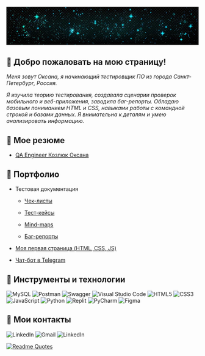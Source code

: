 ![](https://github.com/OksanaKZ/OksanaKZ/blob/main/pic1.jpg)

## :diamond_shape_with_a_dot_inside: Добро пожаловать на мою страницу!

*Меня зовут Оксана, я начинающий тестировщик ПО из города Санкт-Петербург, Россия.*  

*Я изучила теорию тестирования, создавала сценарии проверок мобильного и веб-приложения, заводила баг-репорты. Обладаю базовым пониманием HTML и CSS, навыками работы с командной строкой и базами данных. Я внимательна к деталям и умею анализировать информацию.*

## :diamond_shape_with_a_dot_inside:  Мое резюме

+ [QA Engineer Козлюк Оксана](https://github.com/OksanaKZ/OksanaKZ/blob/main/oksana_qa_engineer.pdf)

## :diamond_shape_with_a_dot_inside: Портфолио

+ Тестовая документация

  + [Чек-листы](https://github.com/OksanaKZ/OksanaKZ/blob/main/checklists.xlsx)

  + [Тест-кейсы](https://github.com/OksanaKZ/OksanaKZ/blob/main/checklists.xlsx)

  + [Mind-maps]()

  + [Баг-репорты]()

+ [Моя первая страница (HTML, CSS, JS)](https://oksanakz.github.io/MyFirstPage/) 

+ [Чат-бот в Telegram]()

## :diamond_shape_with_a_dot_inside: Инструменты и технологии

![MySQL](https://img.shields.io/badge/mysql-%2300f.svg?style=for-the-badge&logo=mysql&logoColor=white)
![Postman](https://img.shields.io/badge/Postman-FF6C37?style=for-the-badge&logo=postman&logoColor=white)
![Swagger](https://img.shields.io/badge/-Swagger-%23Clojure?style=for-the-badge&logo=swagger&logoColor=white)
![Visual Studio Code](https://img.shields.io/badge/Visual%20Studio%20Code-0078d7.svg?style=for-the-badge&logo=visual-studio-code&logoColor=white)
![HTML5](https://img.shields.io/badge/html5-%23E34F26.svg?style=for-the-badge&logo=html5&logoColor=white)
![CSS3](https://img.shields.io/badge/css3-%231572B6.svg?style=for-the-badge&logo=css3&logoColor=white)
![JavaScript](https://img.shields.io/badge/javascript-%23323330.svg?style=for-the-badge&logo=javascript&logoColor=%23F7DF1E)
![Python](https://img.shields.io/badge/python-3670A0?style=for-the-badge&logo=python&logoColor=ffdd54)
![Replit](https://img.shields.io/badge/Replit-DD1200?style=for-the-badge&logo=Replit&logoColor=white)
![PyCharm](https://img.shields.io/badge/pycharm-143?style=for-the-badge&logo=pycharm&logoColor=black&color=black&labelColor=green)
![Figma](https://img.shields.io/badge/figma-%23F24E1E.svg?style=for-the-badge&logo=figma&logoColor=white)

## :diamond_shape_with_a_dot_inside: Мои контакты

![LinkedIn](https://img.shields.io/badge/linkedin-%230077B5.svg?style=for-the-badge&logo=linkedin&logoColor=white)
![Gmail](https://img.shields.io/badge/Gmail-D14836?style=for-the-badge&logo=gmail&logoColor=white)
![LinkedIn](https://img.shields.io/badge/linkedin-%230077B5.svg?style=for-the-badge&logo=linkedin&logoColor=white)

[![Readme Quotes](https://quotes-github-readme.vercel.app/api?type=horizontal&theme=dark)](https://github.com/piyushsuthar/github-readme-quotes)
